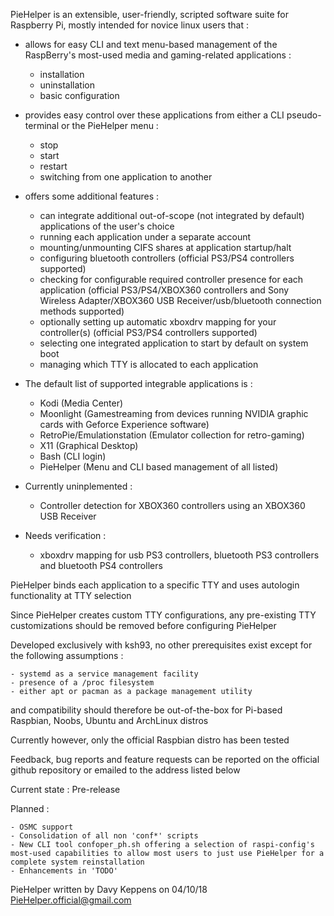 PieHelper is an extensible, user-friendly, scripted software suite for Raspberry Pi,
mostly intended for novice linux users that :

* allows for easy CLI and text menu-based management of the RaspBerry's most-used media and gaming-related applications :
	- installation
	- uninstallation
	- basic configuration
* provides easy control over these applications from either a CLI pseudo-terminal or the PieHelper menu :
	- stop
	- start
	- restart
	- switching from one application to another
* offers some additional features :
	- can integrate additional out-of-scope (not integrated by default) applications of the user's choice
	- running each application under a separate account
	- mounting/unmounting CIFS shares at application startup/halt
	- configuring bluetooth controllers (official PS3/PS4 controllers supported)
	- checking for configurable required controller presence for each application (official PS3/PS4/XBOX360 controllers and Sony Wireless Adapter/XBOX360 USB Receiver/usb/bluetooth connection methods supported)
	- optionally setting up automatic xboxdrv mapping for your controller(s) (official PS3/PS4 controllers supported)
	- selecting one integrated application to start by default on system boot
	- managing which TTY is allocated to each application

* The default list of supported integrable applications is :
	- Kodi (Media Center)
	- Moonlight (Gamestreaming from devices running NVIDIA graphic cards with Geforce Experience software)
	- RetroPie/Emulationstation (Emulator collection for retro-gaming)
	- X11 (Graphical Desktop)
	- Bash (CLI login)
	- PieHelper (Menu and CLI based management of all listed)
* Currently uninplemented :
	- Controller detection for XBOX360 controllers using an XBOX360 USB Receiver
* Needs verification :
	- xboxdrv mapping for usb PS3 controllers, bluetooth PS3 controllers and bluetooth PS4 controllers

PieHelper binds each application to a specific TTY and uses autologin functionality at TTY selection 

Since PieHelper creates custom TTY configurations, any pre-existing TTY customizations should be removed before configuring PieHelper

Developed exclusively with ksh93, no other prerequisites exist except for the following assumptions :

	- systemd as a service management facility
	- presence of a /proc filesystem
	- either apt or pacman as a package management utility

and compatibility should therefore be out-of-the-box for Pi-based Raspbian, Noobs, Ubuntu and ArchLinux distros

Currently however, only the official Raspbian distro has been tested

Feedback, bug reports and feature requests can be reported on the official github repository
or emailed to the address listed below

Current state : Pre-release

Planned :

	- OSMC support
	- Consolidation of all non 'conf*' scripts
	- New CLI tool confoper_ph.sh offering a selection of raspi-config's most-used capabilities to allow most users to just use PieHelper for a complete system reinstallation
	- Enhancements in 'TODO'

PieHelper written by Davy Keppens on 04/10/18
PieHelper.official@gmail.com

